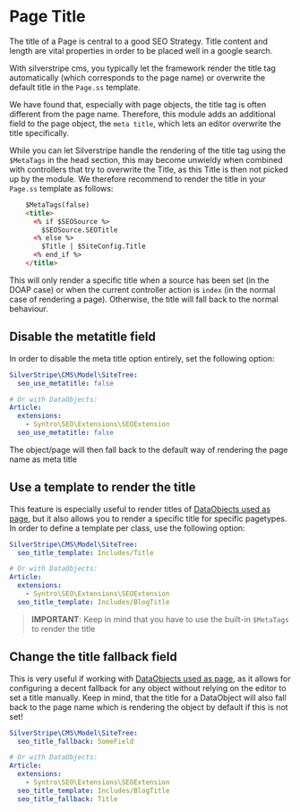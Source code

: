 # Page Title
The title of a Page is central to a good SEO Strategy. Title content and length
are vital properties in order to be placed well in a google search.

With silverstripe cms, you typically let the framework render the title tag
automatically (which corresponds to the page name) or overwrite the default
title in the `Page.ss` template.

We have found that, especially with page objects, the title tag is often
different from the page name. Therefore, this module adds an additional field to
the page object, the `meta title`, which lets an editor overwrite the title
specifically.

While you can let Silverstripe handle the rendering of the title tag using the
`$MetaTags` in the head section, this may become unwieldy when combined with
controllers that try to overwrite the Title, as this Title is then not picked
up by the module. We therefore recommend to render the title in your `Page.ss`
template as follows:

```html
    $MetaTags(false)
    <title>
      <% if $SEOSource %>
        $SEOSource.SEOTitle
      <% else %>
        $Title | $SiteConfig.Title
      <% end_if %>
    </title>
```
This will only render a specific title when a source has been set (in the DOAP
case) or when the current controller action is `index` (in the normal case of
rendering a page). Otherwise, the title will fall back to the normal behaviour.

## Disable the metatitle field

In order to disable the meta title option entirely, set the following option:

```yaml
SilverStripe\CMS\Model\SiteTree:
  seo_use_metatitle: false

# Or with DataObjects:
Article:
  extensions:
    - Syntro\SEO\Extensions\SEOExtension
  seo_use_metatitle: false
```

The object/page will then fall back to the default way of rendering the page name
as meta title

## Use a template to render the title

This feature is especially useful to render titles of
[DataObjects used as page](./02_DOAP.md), but it also allows you to render a
specific title for specific pagetypes. In order to define a template per class,
use the following option:

```yaml
SilverStripe\CMS\Model\SiteTree:
  seo_title_template: Includes/Title

# Or with DataObjects:
Article:
  extensions:
    - Syntro\SEO\Extensions\SEOExtension
  seo_title_template: Includes/BlogTitle
```

> **IMPORTANT**: Keep in mind that you have to use the built-in `$MetaTags`
> to render the title

## Change the title fallback field
This is very useful if working with [DataObjects used as page](./02_DOAP.md),
as it allows for configuring a decent fallback for any object without
relying on the editor to set a title manually. Keep in mind, that the title
for a DataObject will also fall back to the page name which is rendering the
object by default if this is not set!

```yaml
SilverStripe\CMS\Model\SiteTree:
  seo_title_fallback: SomeField

# Or with DataObjects:
Article:
  extensions:
    - Syntro\SEO\Extensions\SEOExtension
  seo_title_template: Includes/BlogTitle
  seo_title_fallback: Title
```
